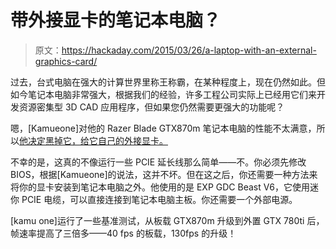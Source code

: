 # 带外接显卡的笔记本电脑？

> 原文：<https://hackaday.com/2015/03/26/a-laptop-with-an-external-graphics-card/>

过去，台式电脑在强大的计算世界里称王称霸，在某种程度上，现在仍然如此。但如今笔记本电脑非常强大，根据我们的经验，许多工程公司实际上已经用它们来开发资源密集型 3D CAD 应用程序，但如果您仍然需要更强大的功能呢？

嗯，[Kamueone]对他的 Razer Blade GTX870m 笔记本电脑的性能不太满意，所以[他决定黑掉它，给它自己的外接显卡。](http://forum.notebookreview.com/threads/razer-blade-egpu-bios-mod-pcie-3-0-lid-mod-power-button-mod.773520/)

不幸的是，这真的不像运行一些 PCIE 延长线那么简单——不。你必须先修改 BIOS，根据[Kamueone]的说法，这并不坏。但在这之后，你还需要一种方法来将你的显卡安装到笔记本电脑之外。他使用的是 EXP GDC Beast V6，它使用迷你 PCIE 电缆，可以直接连接到笔记本电脑主板。你还需要一个外部电源。

[kamu one]运行了一些基准测试，从板载 GTX870m 升级到外置 GTX 780ti 后，帧速率提高了三倍多——40 fps 的板载，130fps 的升级！